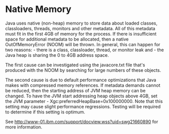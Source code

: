 # Native Memory

Java uses native (non-heap) memory to store data about loaded classes, classloaders, threads, monitors
and other metadata. All of this metadata must fit in the first 4GB of memory for the process. If there is
insufficient space for additional metadata to be allocated, then a native OutOfMemoryError (NOOM) will
be thrown. In general, this can happen for two reasons: 
    - there is a class, classloader, thread, or monitor leak and
    - the Java heap is sharing the 0 to 4GB address space.

The first cause can be investigated using the javacore.txt file that's produced with the NOOM by searching
for large numbers of these objects.

The second cause is due to default performance optimizations that Java makes with compressed memory
references. If metadata demands cannot be reduced, then the starting address of JVM heap memory can
be changed. To have the JVM start addressing heap objects above 4GB, set the JVM parameter -
Xgc:preferredHeapBase=0x100000000. Note that this setting may cause slight performance regressions.
Testing will be required to determine if this setting is optimum.

See http://www-01.ibm.com/support/docview.wss?uid=swg21660890 for more information.